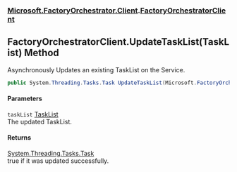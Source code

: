 ### [Microsoft.FactoryOrchestrator.Client](Microsoft_FactoryOrchestrator_Client.md 'Microsoft.FactoryOrchestrator.Client').[FactoryOrchestratorClient](Microsoft_FactoryOrchestrator_Client_FactoryOrchestratorClient.md 'Microsoft.FactoryOrchestrator.Client.FactoryOrchestratorClient')
## FactoryOrchestratorClient.UpdateTaskList(TaskList) Method
Asynchronously Updates an existing TaskList on the Service.  
```csharp
public System.Threading.Tasks.Task UpdateTaskList(Microsoft.FactoryOrchestrator.Core.TaskList taskList);
```
#### Parameters
<a name='Microsoft_FactoryOrchestrator_Client_FactoryOrchestratorClient_UpdateTaskList(Microsoft_FactoryOrchestrator_Core_TaskList)_taskList'></a>
`taskList` [TaskList](./../CoreLibrary/Microsoft_FactoryOrchestrator_Core_TaskList.md 'Microsoft.FactoryOrchestrator.Core.TaskList')  
The updated TaskList.
  
#### Returns
[System.Threading.Tasks.Task](https://docs.microsoft.com/en-us/dotnet/api/System.Threading.Tasks.Task 'System.Threading.Tasks.Task')  
true if it was updated successfully.
